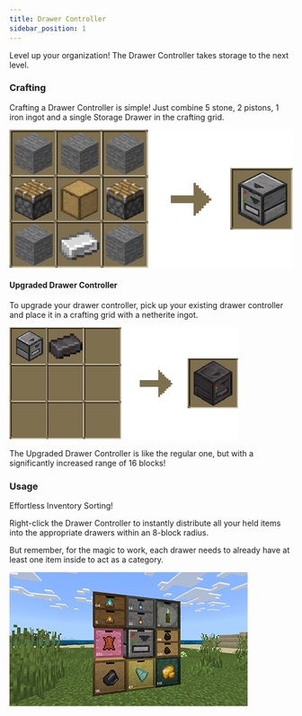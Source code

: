 ```yaml
---
title: Drawer Controller
sidebar_position: 1
---
```


Level up your organization! The Drawer Controller takes storage to the next level.

### Crafting

Crafting a Drawer Controller is simple! Just combine 5 stone, 2 pistons, 1 iron ingot and a single Storage Drawer in the crafting grid.

![Drawer Controller Crafting](../_assets/images/controller-crafting.png)

#### Upgraded Drawer Controller

To upgrade your drawer controller, pick up your existing drawer controller and place it in a crafting grid with a netherite ingot.

![Upgraded Storage Display Unit](../_assets/images/upgraded-controller.png)

The Upgraded Drawer Controller is like the regular one, but with a significantly increased range of 16 blocks!

### Usage

Effortless Inventory Sorting!

Right-click the Drawer Controller to instantly distribute all your held items into the appropriate drawers within an 8-block radius.

But remember, for the magic to work, each drawer needs to already have at least one item inside to act as a category.

![Drawer Controller Usage](../_assets/images/controller-usage.png)
